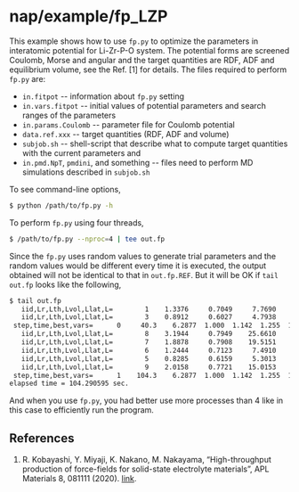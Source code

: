# nap/example/fp_LZP

This example shows how to use `fp.py` to optimize the parameters in interatomic potential for Li-Zr-P-O system. The potential forms are screened Coulomb, Morse and angular and the target quantities are RDF, ADF and equilibrium volume, see the Ref. [1] for details. The files required to perform `fp.py` are:

- `in.fitpot` -- information about `fp.py` setting
- `in.vars.fitpot` -- initial values of potential parameters and search ranges of the parameters
- `in.params.Coulomb` -- parameter file for Coulomb potential
- `data.ref.xxx` -- target quantities (RDF, ADF and volume)
- `subjob.sh` -- shell-script that describe what to compute target quantities with the current parameters and
- `in.pmd.NpT`, `pmdini`, and something -- files need to perform MD simulations described in `subjob.sh`

To see command-line options,
```bash
$ python /path/to/fp.py -h
```

To perform `fp.py` using four threads,
```bash
$ /path/to/fp.py --nproc=4 | tee out.fp
```

Since the `fp.py` uses random values to generate trial parameters and the random values would be different every time it is executed, the output obtained will not be identical to that in `out.fp.REF`. But it will be OK if `tail out.fp` looks like the following,
```bash
$ tail out.fp
   iid,Lr,Lth,Lvol,Llat,L=        1    1.3376     0.7049     7.7690     0.0000     9.8116
   iid,Lr,Lth,Lvol,Llat,L=        3    0.8912     0.6027     4.7938     0.0000     6.2877
 step,time,best,vars=      0     40.3    6.2877  1.000  1.142  1.255  1.054  0.868  1.208  2.106  1.778  2.988  2.044  1.921  4.330  2.013  1.536  2.486  1.000
   iid,Lr,Lth,Lvol,Llat,L=        8    3.1944     0.7949    25.6610     0.0000    29.6503
   iid,Lr,Lth,Lvol,Llat,L=        7    1.8878     0.7908    19.5151     0.0000    22.1937
   iid,Lr,Lth,Lvol,Llat,L=        6    1.2444     0.7123     7.4910     0.0000     9.4477
   iid,Lr,Lth,Lvol,Llat,L=        5    0.8285     0.6159     5.3013     0.0000     6.7457
   iid,Lr,Lth,Lvol,Llat,L=        9    2.0158     0.7721    15.0153     0.0000    17.8033
 step,time,best,vars=      1    104.3    6.2877  1.000  1.142  1.255  1.054  0.868  1.208  2.106  1.778  2.988  2.044  1.921  4.330  2.013  1.536  2.486  1.000
elapsed time = 104.290595 sec.
```
And when you use `fp.py`, you had better use more processes than 4 like in this case to efficiently run the program.

## References

1. R. Kobayashi, Y. Miyaji, K. Nakano, M. Nakayama, “High-throughput production of force-fields for solid-state electrolyte materials”, APL Materials 8, 081111 (2020). [link](https://aip.scitation.org/doi/10.1063/5.0015373).
